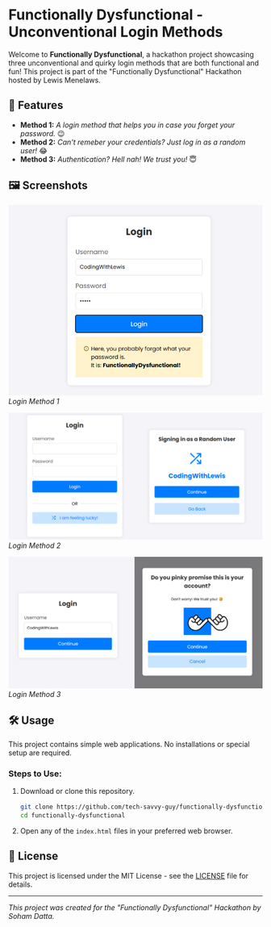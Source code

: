 # Functionally Dysfunctional - Unconventional Login Methods

Welcome to **Functionally Dysfunctional**, a hackathon project showcasing three unconventional and quirky login methods that are both functional and fun! This project is part of the "Functionally Dysfunctional" Hackathon hosted by Lewis Menelaws.

## 🚀 Features

- **Method 1:** _A login method that helps you in case you forget your password._ 😉
- **Method 2:** _Can't remeber your credentials? Just log in as a random user!_ 😂
- **Method 3:** _Authentication? Hell nah! We trust you!_ 😇

## 🖼️ Screenshots

![Screenshot 1](./method-1/demo.png)  
*Login Method 1*

![Screenshot 2](./method-2/demo.png)  
*Login Method 2*

![Screenshot 3](./method-3/demo.png)  
*Login Method 3*

## 🛠️ Usage

This project contains simple web applications. No installations or special setup are required.

### Steps to Use:

1. Download or clone this repository.
    ```bash
    git clone https://github.com/tech-savvy-guy/functionally-dysfunctional.git
    cd functionally-dysfunctional
    ```

2. Open any of the `index.html` files in your preferred web browser.

## 📄 License

This project is licensed under the MIT License - see the [LICENSE](LICENSE) file for details.

---

*This project was created for the "Functionally Dysfunctional" Hackathon by Soham Datta.*
